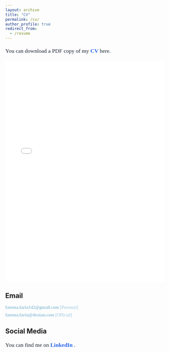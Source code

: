 ```yaml
---
layout: archive
title: "CV"
permalink: /cv/
author_profile: true
redirect_from:
  - /resume
---
```

<p style="color: #1f2937; font-family: Georgia, serif; font-size: 1.1rem; line-height: 1.6; margin: 1em 0;">
  You can download a PDF copy of my 
  <a href="../files/CV/CV_of_Fatema_Tuj_Johora_Faria.pdf" 
     style="color: #2563eb; text-decoration: none; font-weight: 600;"
     onmouseover="this.style.textDecoration='underline'" 
     onmouseout="this.style.textDecoration='none'">
    CV
  </a> here.
</p>

<iframe src="/files/CV/CV_of_Fatema_Tuj_Johora_Faria.pdf" width="100%" height="700" frameborder="no" border="0" marginwidth="0" marginheight="0"></iframe>

<br>

## Email
<ul style="font-family: Georgia, serif; color: #97C4DA; list-style: none; padding-left: 0; margin-top: 0;">
  <li style="margin-bottom: 8px;">
    <a href="mailto:fatema.faria142@gmail.com" style="color: #97C4DA; text-decoration: none; font-weight: 600;"
       onmouseover="this.style.textDecoration='underline'"
       onmouseout="this.style.textDecoration='none'">
      fatema.faria142@gmail.com <span style="font-weight: normal;">[Personal]</span>
    </a>
  </li>
  <li style="margin-bottom: 8px;">
    <a href="mailto:fatema.faria@dexian.com" style="color: #97C4DA; text-decoration: none; font-weight: 600;"
       onmouseover="this.style.textDecoration='underline'"
       onmouseout="this.style.textDecoration='none'">
      fatema.faria@dexian.com <span style="font-weight: normal;">[Official]</span>
    </a>
  </li>
</ul>

## Social Media
<p style="font-family: Georgia, serif; color: #1f2937; font-size: 1.1rem; line-height: 1.6; margin-top: 1em;">
  You can find me on
  <a href="https://www.linkedin.com/in/fatema142/" target="_blank" rel="noopener noreferrer"
     style="color: #2563eb; text-decoration: none; font-weight: 600;"
     onmouseover="this.style.textDecoration='underline'"
     onmouseout="this.style.textDecoration='none'">
    LinkedIn
  </a>.
</p>
